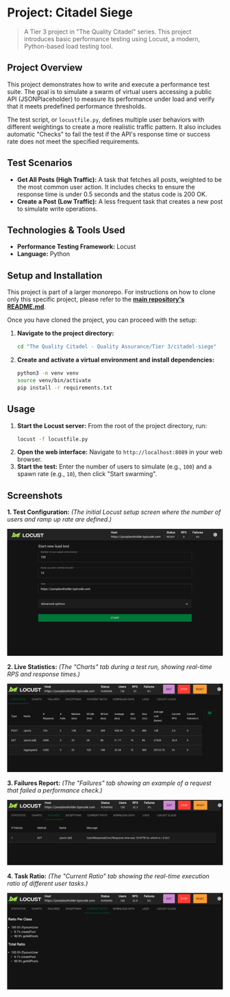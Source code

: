 # Project: Citadel Siege

> A Tier 3 project in "The Quality Citadel" series. This project introduces basic performance testing using Locust, a modern, Python-based load testing tool.

## Project Overview

This project demonstrates how to write and execute a performance test suite. The goal is to simulate a swarm of virtual users accessing a public API (JSONPlaceholder) to measure its performance under load and verify that it meets predefined performance thresholds.

The test script, or `locustfile.py`, defines multiple user behaviors with different weightings to create a more realistic traffic pattern. It also includes automatic "Checks" to fail the test if the API's response time or success rate does not meet the specified requirements.

## Test Scenarios
- **Get All Posts (High Traffic):** A task that fetches all posts, weighted to be the most common user action. It includes checks to ensure the response time is under 0.5 seconds and the status code is 200 OK.
- **Create a Post (Low Traffic):** A less frequent task that creates a new post to simulate write operations.

## Technologies & Tools Used
- **Performance Testing Framework:** Locust
- **Language:** Python

## Setup and Installation

This project is part of a larger monorepo. For instructions on how to clone only this specific project, please refer to the **[main repository's README.md](../../../README.md)**.

Once you have cloned the project, you can proceed with the setup:

1. **Navigate to the project directory:**
   ```bash
   cd "The Quality Citadel - Quality Assurance/Tier 3/citadel-siege"
   
2. **Create and activate a virtual environment and install dependencies:**
   ```bash
   python3 -m venv venv
   source venv/bin/activate
   pip install -r requirements.txt
   ```

## Usage
1. **Start the Locust server:** From the root of the project directory, run:
   ```bash
   locust -f locustfile.py
   ```
2. **Open the web interface:** Navigate to `http://localhost:8089` in your web browser.
3. **Start the test:** Enter the number of users to simulate (e.g., `100`) and a spawn rate (e.g., `10`), then click "Start swarming".

## Screenshots

**1. Test Configuration:**
*(The initial Locust setup screen where the number of users and ramp up rate are defined.)*

![Locust Setup UI](assets/locust_setup.png)

**2. Live Statistics:**
*(The "Charts" tab during a test run, showing real-time RPS and response times.)*

![Locust Charts](assets/locust_charts.png)

**3. Failures Report:**
*(The "Failures" tab showing an example of a request that failed a performance check.)*

![Locust Failures](assets/locust_failures.png)

**4. Task Ratio:**
*(The "Current Ratio" tab showing the real-time execution ratio of different user tasks.)*

![Locust Ratios](assets/locust_ratio.png)